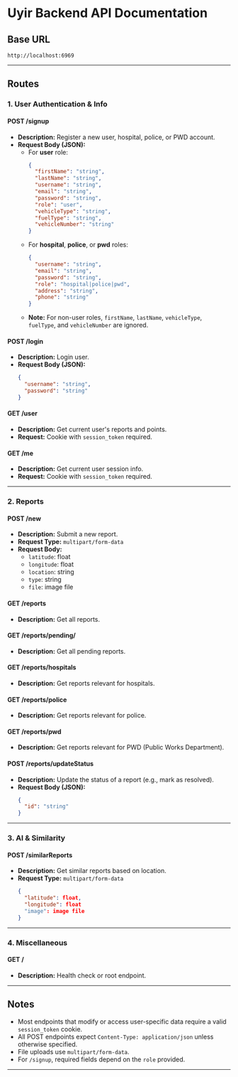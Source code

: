 # Uyir Backend API Documentation

## Base URL

```
http://localhost:6969
```

---

## Routes

### 1. User Authentication & Info

#### **POST /signup**

- **Description:** Register a new user, hospital, police, or PWD account.
- **Request Body (JSON):**
  - For **user** role:
    ```json
    {
      "firstName": "string",
      "lastName": "string",
      "username": "string",
      "email": "string",
      "password": "string",
      "role": "user",
      "vehicleType": "string",
      "fuelType": "string",
      "vehicleNumber": "string"
    }
    ```
  - For **hospital**, **police**, or **pwd** roles:
    ```json
    {
      "username": "string",
      "email": "string",
      "password": "string",
      "role": "hospital|police|pwd",
      "address": "string",
      "phone": "string"
    }
    ```
  - **Note:** For non-user roles, `firstName`, `lastName`, `vehicleType`, `fuelType`, and `vehicleNumber` are ignored.

#### **POST /login**

- **Description:** Login user.
- **Request Body (JSON):**
  ```json
  {
    "username": "string",
    "password": "string"
  }
  ```

#### **GET /user**

- **Description:** Get current user's reports and points.
- **Request:** Cookie with `session_token` required.

#### **GET /me**

- **Description:** Get current user session info.
- **Request:** Cookie with `session_token` required.

---

### 2. Reports

#### **POST /new**

- **Description:** Submit a new report.
- **Request Type:** `multipart/form-data`
- **Request Body:**
  - `latitude`: float
  - `longitude`: float
  - `location`: string
  - `type`: string
  - `file`: image file

#### **GET /reports**

- **Description:** Get all reports.

#### **GET /reports/pending/**

- **Description:** Get all pending reports.

#### **GET /reports/hospitals**

- **Description:** Get reports relevant for hospitals.

#### **GET /reports/police**

- **Description:** Get reports relevant for police.

#### **GET /reports/pwd**

- **Description:** Get reports relevant for PWD (Public Works Department).

#### **POST /reports/updateStatus**

- **Description:** Update the status of a report (e.g., mark as resolved).
- **Request Body (JSON):**
  ```json
  {
    "id": "string"
  }
  ```

---

### 3. AI & Similarity

#### **POST /similarReports**

- **Description:** Get similar reports based on location.
- **Request Type:** `multipart/form-data`
  ```json
  {
    "latitude": float,
    "longitude": float
    "image": image file
  }
  ```

---

### 4. Miscellaneous

#### **GET /**

- **Description:** Health check or root endpoint.

---

## Notes

- Most endpoints that modify or access user-specific data require a valid `session_token` cookie.
- All POST endpoints expect `Content-Type: application/json` unless otherwise specified.
- File uploads use `multipart/form-data`.
- For `/signup`, required fields depend on the `role` provided.

---